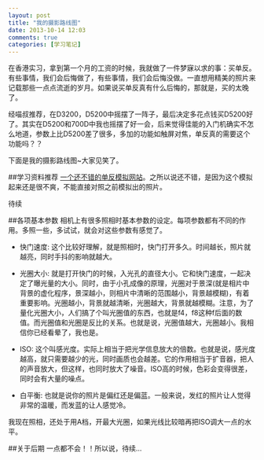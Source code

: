 ```yaml
---
layout: post
title: "我的摄影路线图"
date: 2013-10-14 12:03
comments: true
categories: [学习笔记]
---
```


在香港实习，拿到第一个月的工资的时候，我就做了一件梦寐以求的事：买单反。有些事情，我们会后悔做了，有些事情，我们会后悔没做。一直想用精美的照片来记载那些一点点流逝的岁月。如果说买单反真有什么后悔的，那就是，买的太晚了。

经喵叔推荐，在D3200，D5200中摇摆了一阵子，最后决定多花点钱买D5200好了。其实在D5200和700D中我也摇摆了好一会，后来觉得佳能的入门机确实不怎么地道，参数上比D5200差了很多，多加的功能如触屏对焦，单反真的需要这个功能吗？？

下面是我的摄影路线图~大家见笑了。

##学习资料推荐
[一个还不错的单反模拟网站](http://camerasim.com/camera-simulator/)。之所以说还不错，是因为这个模拟起来还是很不爽，不能直接对照之前模拟出的照片。

待续

##各项基本参数
相机上有很多照相时基本参数的设定。每项参数都有不同的作用。多照一些，多试试，就会对这些参数有感觉了。

* 快门速度: 这个比较好理解，就是照相时，快门打开多久。时间越长，照片就越亮，同时手抖的影响就越大。

* 光圈大小: 就是打开快门的时候，入光孔的直径大小。它和快门速度，一起决定了曝光量的大小。同时，由于小孔成像的原理，光圈对于景深(就是相片中背景的虚化程序，景深越小，则相片中清晰的范围越小，背景越模糊)，有着重要影响。光圈越小，背景就越清晰，光圈越大，背景就越模糊。注意，为了量化光圈大小，人们搞了个叫光圈值的东西，也就是f4，f8这种f后面的数值。而光圈值和光圈是反比的关系。也就是说，光圈值越大，光圈越小。我相信你已经看晕了，我也是。

* ISO: 这个叫感光度。实际上相当于把光学信息放大的倍数。也就是说，感光度越高，就只需要越少的光，同时画质也会越差。它的作用相当于扩音器，把人的声音放大，但这样，也同时放大了噪音。ISO高的时候，色彩会变得很差，同时会有大量的噪点。

* 白平衡: 也就是说你的照片是偏红还是偏蓝。一般来说，发红的照片让人觉得非常的温暖，而发蓝的让人感觉冷。

我现在照相，还处于用A档，开最大光圈，如果光线比较暗再把ISO调大一点的水平。

##关于后期
一点都不会！！所以说，待续...

